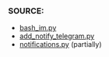### SOURCE:
 * [bash_im.py](https://github.com/gil9red/SimplePyScripts/blob/69c715d2ed2c54f868b03f30c0d0a9b4db99c72a/html_parsing/random_quote_bash_im/bash_im.py)
 * [add_notify_telegram.py](https://github.com/gil9red/SimplePyScripts/blob/38857704e0821002c21e6840015cc3c0d1dd9b57/telegram_notifications/add_notify_use_web.py) 
 * [notifications.py](https://github.com/gil9red/Check_with_notification/blob/850d2a9c38ee0ef04278a6a599b54377a429fe2d/root_common.py#L75) (partially)
